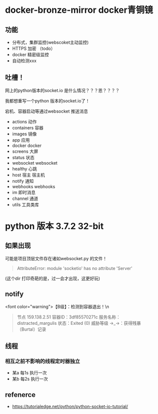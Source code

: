 # docker-bronze-mirror docker青铜镜


## 功能

- 分布式，集群监控(webscoket主动监控)
- HTTPS 加密 （todo）
- docker 精密级监控
- 自动检测xxx


## 吐槽！

网上的python版本的socket.io 是什么情况？？？恩？？？？

我都想重写一个python 版本的socket.io了！

宕机、容器启动等通过websocket 推送消息


- actions       动作
- containers    容器
- images        镜像
- app           应用
- docker        docker
- screens       大屏
- status        状态
- websocket     websocket
- healthy       心跳
- host 宿主     宿主机
- notify        通知
- webhooks      webhooks
- im            即时消息
- channel       通道
- utils         工具类库
# python 版本 3.7.2 32-bit 

## 如果出现 

可能是项目顶层文件存在诸如websocket.py 的文件！

> AttributeError: module 'socketio' has no attribute 'Server'

(这个dir 打印奇葩的是，过一会才出现，这更好玩)


## notify

<font color=\"warning\">【B级】：<font>检测到容器退出！\n 

> 节点 159.138.2.51 
> 容器ID：3df85570271c
> 服务名称：distracted_margulis
> 状态：Exited (0)
> 威胁等级 →_→：获得残暴（Burtal）记录


## 线程

### 相互之前不影响的线程定时器独立
- 某a 每1s 执行一次
- 某b 每2s 执行一次


## refenerce

- https://tutorialedge.net/python/python-socket-io-tutorial/